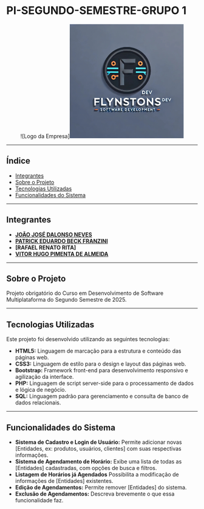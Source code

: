 # PI-SEGUNDO-SEMESTRE-GRUPO 1 
<p align="center">
![Logo da Empresa]<img src="Documentação/Conteúdo/Imagens/logo_empresa.png" width="300">
</p>

---

## Índice

* [Integrantes](#-integrantes)
* [Sobre o Projeto](#-sobre-o-projeto)
* [Tecnologias Utilizadas](#-tecnologias-utilizadas)
* [Funcionalidades do Sistema](#-funcionalidades-do-sistema)

---

## Integrantes

* **[JOÃO JOSÉ DALONSO NEVES](https://github.com/JoaoDalonso)** 
* **[PATRICK EDUARDO BECK FRANZINI](https://github.com/PatrickFranzini)** 
* **[RAFAEL RENATO RITA]** 
* **[VITOR HUGO PIMENTA DE ALMEIDA](https://github.com/Vitor-Pimenta)** 

---

## Sobre o Projeto

Projeto obrigatório do Curso em Desenvolvimento de Software Multiplataforma do Segundo Semestre de 2025.

---

## Tecnologias Utilizadas

Este projeto foi desenvolvido utilizando as seguintes tecnologias:

* **HTML5:** Linguagem de marcação para a estrutura e conteúdo das páginas web.
* **CSS3:** Linguagem de estilo para o design e layout das páginas web.
* **Bootstrap:** Framework front-end para desenvolvimento responsivo e agilização da interface.
* **PHP:** Linguagem de script server-side para o processamento de dados e lógica de negócio.
* **SQL:** Linguagem padrão para gerenciamento e consulta de banco de dados relacionais.

---

## Funcionalidades do Sistema

* **Sistema de Cadastro e Login de Usuário:** Permite adicionar novas [Entidades, ex: produtos, usuários, clientes] com suas respectivas informações.
* **Sistema de Agendamento de Horário:** Exibe uma lista de todas as [Entidades] cadastradas, com opções de busca e filtros.
* **Listagem de Horários já Agendados** Possibilita a modificação de informações de [Entidades] existentes.
* **Edição de Agendamentos:** Permite remover [Entidades] do sistema.
* **Exclusão de Agendamentos:** Descreva brevemente o que essa funcionalidade faz.
